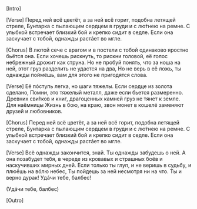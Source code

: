 [Intro]

[Verse]
Перед ней всё цветёт, а за ней всё горит, подобна летящей стреле,
Бунтарка с пылающим сердцем в груди и с лю́тнею на ремне.
С улыбкой встречает близкий бой и крепко сидит в седле.
Если она заскучает с тобой, однажды растáет во мгле.

[Chorus]
В лютой сече с врагом и в постели с тобой одинаково яростно бьётся она.
Если хочешь рискнуть, то рискни головой, её голос небрежный дрожит как струна.
Но не пробуй понять, что за ноша на ней, этот груз разделить не удастся на два,
Но не верь в её ложь, ты однажды поймёшь, вам для этого не пригодятся слова.

[Verse]
Её пóступь легка, но шаги тяжелы. Если сердце из золота сделано,
Помни, это тяжелый металл, даже если бьется размеренно.
Древних сви́тков и книг, драгоценных камней груз не тянет к земле. Для наёмницы
Жизнь в бою, на краю, звон монет в кошелé заменяют друзей и любовников. 

[Chorus]
Перед ней всё цветёт, а за ней всё горит, подобна летящей стреле,
Бунтарка с пылающим сердцем в груди и с лю́тнею на ремне.
С улыбкой встречает близкий бой и крепко сидит в седле.
Если она заскучает с тобой, однажды растáет во мгле.

[Verse]
Всё однажды закончится, знай. Ты однажды забудешь о ней.
А она позабудет тебя, в череде из кровавых и страшных боёв и наскучивших мирных дней.
Если только ты глуп, и не веришь в судьбу, и плюёшь на вóлю небес,
Ты пойдешь за ней несмотря ни на что. Ты и верно дурак! Удáчи тебе, балбес!

(Удáчи тебе, балбес)

[Outro]